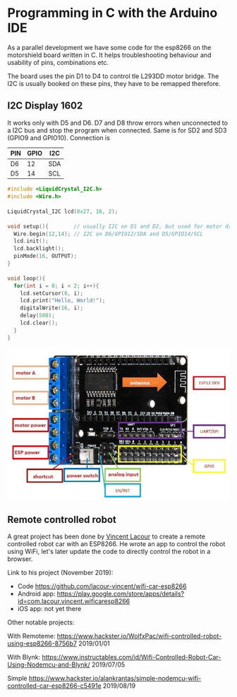 # Programming in C with the Arduino IDE

As a parallel development we have some code for the esp8266 on the motorshield board written in C. It helps troubleshooting behaviour and usability of pins, combinations etc.

The board uses the pin D1 to D4 to control tle L293DD motor bridge. The I2C is usually booked on these pins, they have to be remapped therefore.

## I2C Display 1602

It works only with D5 and D6. D7 and D8 throw errors when unconnected to a I2C bus and stop the program when connected. Same is for SD2 and SD3 (GPIO9 and GPIO10). Connection is

| PIN | GPIO | I2C |
|-----|------|-----|
| D6  | 12   | SDA |
| D5  | 14   | SCL |

``` c
#include <LiquidCrystal_I2C.h>
#include <Wire.h>

LiquidCrystal_I2C lcd(0x27, 16, 2);

void setup(){        // usually I2C on D1 and D2, but used for motor driver
  Wire.begin(12,14); // I2C on D6/GPIO12/SDA and D5/GPIO14/SCL
  lcd.init();
  lcd.backlight();
  pinMode(16, OUTPUT);
}

void loop(){
  for(int i = 0; i < 2; i++){
    lcd.setCursor(0, i);
    lcd.print("Hello, World!");
    digitalWrite(16, i);
    delay(500);
    lcd.clear();
  }
}
```
![motorshield](../pic/motorshield.jpg)

## Remote controlled robot

A great project has been done by [Vincent Lacour](https://github.com/lacour-vincent) to create a remote controlled robot car with an ESP8266. He wrote an app to control the robot using WiFi, let's later update the code to directly control the robot in a browser.

Link to his project (November 2019):

- Code https://github.com/lacour-vincent/wifi-car-esp8266
- Android app: https://play.google.com/store/apps/details?id=com.lacour.vincent.wificaresp8266
- iOS app: not yet there


Other notable projects:

With Remoteme: https://www.hackster.io/WolfxPac/wifi-controlled-robot-using-esp8266-8756b7 2019/01/01

With Blynk: https://www.instructables.com/id/Wifi-Controlled-Robot-Car-Using-Nodemcu-and-Blynk/ 2019/07/05

Simple https://www.hackster.io/alankrantas/simple-nodemcu-wifi-controlled-car-esp8266-c5491e 2019/08/19

